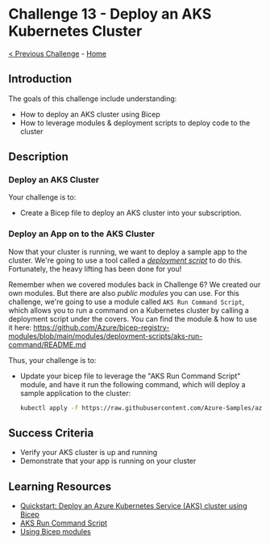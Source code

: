 # Challenge 13 - Deploy an AKS Kubernetes Cluster

[< Previous Challenge](./Challenge-12.md) - [Home](../README.md)

## Introduction

The goals of this challenge include understanding:

- How to deploy an AKS cluster using Bicep
- How to leverage modules & deployment scripts to deploy code to the cluster

## Description

### Deploy an AKS Cluster

Your challenge is to:

- Create a Bicep file to deploy an AKS cluster into your subscription.

### Deploy an App on to the AKS Cluster

Now that your cluster is running, we want to deploy a sample app to the cluster.  We're going to use a tool called a _[deployment script](https://learn.microsoft.com/en-us/azure/azure-resource-manager/templates/deployment-script-template)_ to do this. Fortunately, the heavy lifting has been done for you!

Remember when we covered modules back in Challenge 6?  We created our own modules.  But there are also _public modules_ you can use. For this challenge, we're going to use a module called `AKS Run Command Script`, which allows you to run a command on a Kubernetes cluster by calling a deployment script under the covers.  You can find the module & how to use it here:  <https://github.com/Azure/bicep-registry-modules/blob/main/modules/deployment-scripts/aks-run-command/README.md>

Thus, your challenge is to:

- Update your bicep file to leverage the "AKS Run Command Script" module, and have it run the following command, which will deploy a sample application to the cluster:

  ```bash
  kubectl apply -f https://raw.githubusercontent.com/Azure-Samples/azure-voting-app-redis/master/azure-vote-all-in-one-redis.yaml
  ```

## Success Criteria

- Verify your AKS cluster is up and running
- Demonstrate that your app is running on your cluster

## Learning Resources

- [Quickstart: Deploy an Azure Kubernetes Service (AKS) cluster using Bicep](https://learn.microsoft.com/en-us/azure/aks/learn/quick-kubernetes-deploy-bicep)
- [AKS Run Command Script](https://github.com/Azure/bicep-registry-modules/blob/main/modules/deployment-scripts/aks-run-command/README.md)
- [Using Bicep modules](https://docs.microsoft.com/en-us/azure/azure-resource-manager/bicep/modules)
